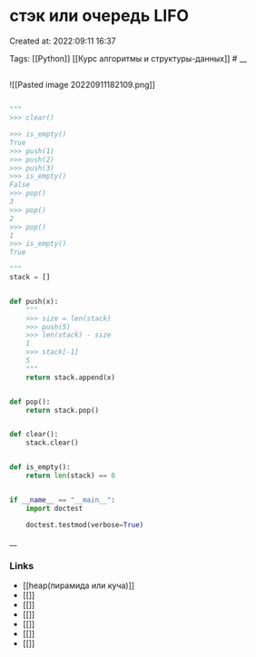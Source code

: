# стэк или очередь LIFO

Created at: 2022:09:11 16:37

Tags: [[Python]] [[Курс алгоритмы и структуры-данных]]    #
__ 

##

![[Pasted image 20220911182109.png]]
``` python 

"""
>>> clear()

>>> is_empty()
True
>>> push(1)
>>> push(2)
>>> push(3)
>>> is_empty()
False
>>> pop()
3
>>> pop()
2
>>> pop()
1
>>> is_empty()
True

"""
stack = []


def push(x):
    """
    >>> size = len(stack)
    >>> push(5)
    >>> len(stack) - size
    1
    >>> stack[-1]
    5
    """
    return stack.append(x)


def pop():
    return stack.pop()


def clear():
    stack.clear()


def is_empty():
    return len(stack) == 0


if __name__ == "__main__":
    import doctest

    doctest.testmod(verbose=True)


```

__

### Links

- [[heap(пирамида или куча)]]
- [[]]
- [[]]
- [[]]
- [[]]
- [[]]
- [[]]